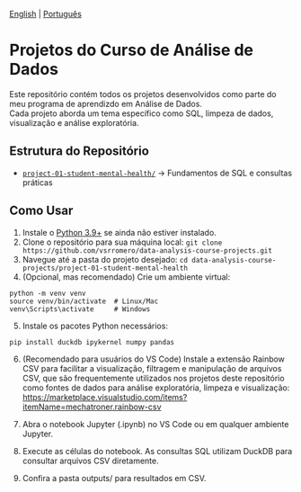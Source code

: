 [English](./README.md) | [Português](./README-pt.md)

# Projetos do Curso de Análise de Dados

Este repositório contém todos os projetos desenvolvidos como parte do meu programa de aprendizdo em Análise de Dados.  
Cada projeto aborda um tema específico como SQL, limpeza de dados, visualização e análise exploratória.  

## Estrutura do Repositório
- [`project-01-student-mental-health/`](./project-01-student-mental-health/) → Fundamentos de SQL e consultas práticas  

## Como Usar
1. Instale o [Python 3.9+](https://www.python.org/downloads/) se ainda não estiver instalado.  
2. Clone o repositório para sua máquina local:
```git clone https://github.com/vsrromero/data-analysis-course-projects.git```
3. Navegue até a pasta do projeto desejado:
```cd data-analysis-course-projects/project-01-student-mental-health```
4. (Opcional, mas recomendado) Crie um ambiente virtual:
```
python -m venv venv
source venv/bin/activate  # Linux/Mac
venv\Scripts\activate     # Windows
```
5. Instale os pacotes Python necessários:

```
pip install duckdb ipykernel numpy pandas
```
6. (Recomendado para usuários do VS Code) Instale a extensão Rainbow CSV para facilitar a visualização, filtragem e manipulação de arquivos CSV, que são frequentemente utilizados nos projetos deste repositório como fontes de dados para análise exploratória, limpeza e visualização:
https://marketplace.visualstudio.com/items?itemName=mechatroner.rainbow-csv

7. Abra o notebook Jupyter (.ipynb) no VS Code ou em qualquer ambiente Jupyter.
8. Execute as células do notebook. As consultas SQL utilizam DuckDB para consultar arquivos CSV diretamente.
8. Confira a pasta outputs/ para resultados em CSV.